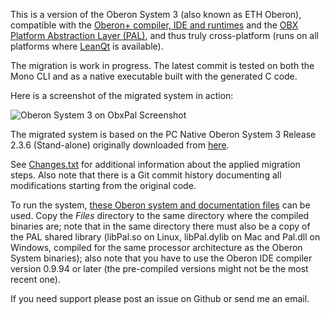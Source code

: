 This is a version of the Oberon System 3 (also known as ETH Oberon), compatible with the [Oberon+ compiler, IDE and runtimes](https://github.com/rochus-keller/Oberon/blob/master/README.md) and the [OBX Platform Abstraction Layer (PAL)](https://github.com/rochus-keller/Oberon/tree/master/runtime/Pal), and thus truly cross-platform (runs on all platforms where [LeanQt](https://github.com/rochus-keller/LeanQt) is available). 

The migration is work in progress. The latest commit is tested on both the Mono CLI and as a native executable built with the generated C code.

Here is a screenshot of the migrated system in action:

![Oberon System 3 on ObxPal Screenshot](http://software.rochus-keller.ch/oberon_system_3_obxpal_2.3.6_minimal_system_4.png)

The migrated system is based on the PC Native Oberon System 3 Release 2.3.6 (Stand-alone) originally downloaded from [here](https://github.com/pcayuela/oldftpETHZOberon/tree/master/System3/Native/StdAlone). 

See [Changes.txt](./Changes.txt) for additional information about the applied migration steps. Also note that there is a Git commit history documenting all modifications starting from the original code.

To run the system, [these Oberon system and documentation files](http://rochus-keller.ch/OberonSystem3_R2.2_System_and_Docu_Files.tar.gz) can be used. Copy the *Files* directory to the same directory where the compiled binaries are; note that in the same directory there must also be a copy of the PAL shared library (libPal.so on Linux, libPal.dylib on Mac and Pal.dll on Windows, compiled for the same processor architecture as the Oberon System binaries); also note that you have to use the Oberon IDE compiler version 0.9.94 or later (the pre-compiled versions might not be the most recent one).

If you need support please post an issue on Github or send me an email.
